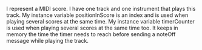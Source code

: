 I represent a MIDI score.
I have one track and one instrument that plays this track.
My instance variable positionInScore is an index and is used when playing several scores at the same time.
My instance variable timerCounter is used when playing several scores at the same time too. It keeps in memory the time the timer needs to reach before sending a noteOff message while playing the track.